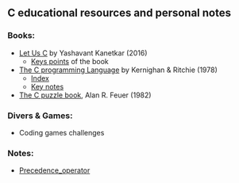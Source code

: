 
## C educational resources and personal notes

### Books:
- [Let Us C](./let_us_c) by Yashavant Kanetkar (2016)
    - [Keys points](./let_us_c/quotes.md) of the book
- [The C programming Language](./the_c_programming_language) by Kernighan & Ritchie (1978)
    - [Index](./the_c_programming_language/index.md)    
    - [Key notes](./the_c_programming_language/quotes.md)
- [The C puzzle book](./c_puzzle_book_1982), Alan R. Feuer (1982)

### Divers & Games:
- Coding games challenges

### Notes:

- [Precedence_operator](./overall_notes/precedence_operator.md)
